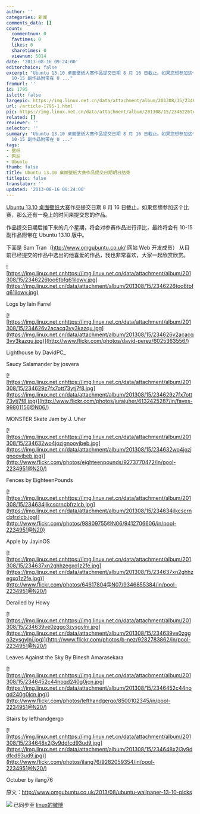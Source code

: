 ```yaml
---
author: ''
categories: 新闻
comments_data: []
count:
  commentnum: 0
  favtimes: 0
  likes: 0
  sharetimes: 0
  viewnum: 5014
date: '2013-08-16 09:24:00'
editorchoice: false
excerpt: "Ubuntu 13.10 桌面壁纸大赛作品提交日期 8 月 16 日截止。如果您想参加这个比赛，那么还有一晚上的时间来提交您的作品。\r\n作品提交日期后接下来的几个星期，将会对参赛作品进行评比，最终将会有
  10-15 副作品附带在 U ..."
fromurl: ''
id: 1795
islctt: false
largepic: https://img.linux.net.cn/data/attachment/album/201308/15/2346226too6tbfq61ilowv.jpg
url: /article-1795-1.html
pic: https://img.linux.net.cn/data/attachment/album/201308/15/2346226too6tbfq61ilowv.jpg.thumb.jpg
related: []
reviewer: ''
selector: ''
summary: "Ubuntu 13.10 桌面壁纸大赛作品提交日期 8 月 16 日截止。如果您想参加这个比赛，那么还有一晚上的时间来提交您的作品。\r\n作品提交日期后接下来的几个星期，将会对参赛作品进行评比，最终将会有
  10-15 副作品附带在 U ..."
tags:
- 壁纸
- 网站
- Ubuntu
thumb: false
title: Ubuntu 13.10 桌面壁纸大赛作品提交日期明日结束
titlepic: false
translator: ''
updated: '2013-08-16 09:24:00'
---
```


[Ubuntu 13.10 桌面壁纸大赛](thread/11068/1/1/)作品提交日期 8 月 16 日截止。如果您想参加这个比赛，那么还有一晚上的时间来提交您的作品。


作品提交日期后接下来的几个星期，将会对参赛作品进行评比，最终将会有 10-15 副作品附带在 Ubuntu 13.10 版中。


下面是 Sam Tran（http://www.omgubuntu.co.uk/ 网站 Web 开发成员） 从目前已经提交的作品中选出的他喜爱的作品，我也非常喜欢，大家一起欣赏欣赏。


![https://img.linux.net.cnhttps://img.linux.net.cn/data/attachment/album/201308/15/2346226too6tbfq61ilowv.jpg](https://img.linux.net.cn/data/attachment/album/201308/15/2346226too6tbfq61ilowv.jpg)


Logs by Iain Farrel


[![https://img.linux.net.cnhttps://img.linux.net.cn/data/attachment/album/201308/15/234626v2acacq3vy3kazqu.jpg](https://img.linux.net.cn/data/attachment/album/201308/15/234626v2acacq3vy3kazqu.jpg)](http://www.flickr.com/photos/david-perez/6025363556/)


Lighthouse by DavidPC\_


Saucy Salamander by josvera


[![https://img.linux.net.cnhttps://img.linux.net.cn/data/attachment/album/201308/15/234629z7fx7ott73ytj7f8.jpg](https://img.linux.net.cn/data/attachment/album/201308/15/234629z7fx7ott73ytj7f8.jpg)](http://www.flickr.com/photos/jurajuher/6132425287/in/faves-99801156@N06/)


MONSTER Skate Jam by J. Uher


[![https://img.linux.net.cnhttps://img.linux.net.cn/data/attachment/album/201308/15/234632wo4jozjgnoovjbeb.jpg](https://img.linux.net.cn/data/attachment/album/201308/15/234632wo4jozjgnoovjbeb.jpg)](http://www.flickr.com/photos/eighteenpounds/9273770472/in/pool-2234951@N20/)


Fences by EighteenPounds


[![https://img.linux.net.cnhttps://img.linux.net.cn/data/attachment/album/201308/15/234634jlkcscrncbfrzlcb.jpg](https://img.linux.net.cn/data/attachment/album/201308/15/234634jlkcscrncbfrzlcb.jpg)](http://www.flickr.com/photos/98809755@N06/9412706606/in/pool-2234951@N20)


Apple by JayinOS


[![https://img.linux.net.cnhttps://img.linux.net.cn/data/attachment/album/201308/15/234637xn2ghhzegxo1z2fe.jpg](https://img.linux.net.cn/data/attachment/album/201308/15/234637xn2ghhzegxo1z2fe.jpg)](http://www.flickr.com/photos/64617804@N07/9346855384/in/pool-2234951@N20/)


Derailed by Howy


[![https://img.linux.net.cnhttps://img.linux.net.cn/data/attachment/album/201308/15/234639ve0zggo3zysgylni.jpg](https://img.linux.net.cn/data/attachment/album/201308/15/234639ve0zggo3zysgylni.jpg)](http://www.flickr.com/photos/b-nez/9282783862/in/pool-2234951@N20/)


Leaves Against the Sky By Binesh Amarasekara


[![https://img.linux.net.cnhttps://img.linux.net.cn/data/attachment/album/201308/15/2346452c44noqd240g0jcn.jpg](https://img.linux.net.cn/data/attachment/album/201308/15/2346452c44noqd240g0jcn.jpg)](http://www.flickr.com/photos/lefthandgergo/8500102345/in/pool-2234951@N20/)


Stairs by lefthandgergo


[![https://img.linux.net.cnhttps://img.linux.net.cn/data/attachment/album/201308/15/234648x2j3v9ddfcd93ud9.jpg](https://img.linux.net.cn/data/attachment/album/201308/15/234648x2j3v9ddfcd93ud9.jpg)](http://www.flickr.com/photos/ilang76/9282059354/in/pool-2234951@N20/)


Octuber by ilang76


原文：http://www.omgubuntu.co.uk/2013/08/ubuntu-wallpaper-13-10-picks


![](https://img.linux.net.cn/xwb/images/bgimg/icon_logo.png) 已同步至 [linux的微博](http://weibo.com/1772191555)